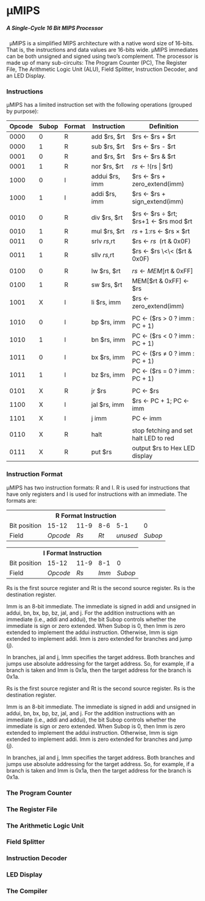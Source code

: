 # μMIPS
##### A Single-Cycle 16 Bit MIPS Processor
&nbsp;
µMIPS is a simplified MIPS architecture with a native word size of 16-bits. That is, the instructions and data values are 16-bits wide. µMIPS immediates can be both unsigned and signed using two’s complement. The processor is made up of many sub-circuits: The Program Counter (PC), The Register File, The Arithmetic Logic Unit (ALU), Field Splitter, Instruction Decoder, and an LED Display. 

### Instructions
µMIPS has a limited instruction set with the following operations (grouped by purpose): 

| Opcode | Subop | Format |    Instruction   | Definition                             |
|--------|-------|--------|------------------|----------------------------------------|
| 0000   | 0     | R      |  add $rs, $rt    | $rs ← $rs + $rt                        |
| 0000   | 1     | R      |  sub $rs, $rt    | $rs ← $rs - $rt                        |
| 0001   | 0     | R      |  and $rs, $rt    | $rs ← $rs & $rt                        |
| 0001   | 1     | R      |  nor $rs, $rt    | $rs ← !($rs \| $rt)                    |
| 1000   | 0     | I      |  addui $rs, imm  | $rs ← $rs + zero_extend(imm)           |
| 1000   | 1     | I      |  addi $rs, imm   | $rs ← $rs + sign_extend(imm)           |
|        |       |        |                  |                                        |
| 0010   | 0     | R      |  div $rs, $rt    | $rs ← $rs ÷ $rt; $rs+1 ← $rs mod $rt   |
| 0010   | 1     | R      |  mul $rs, $rt    | $rs+1:$rs ← $rs × $rt                  |
| 0011   | 0     | R      |  srlv $rs,$rt    | $rs ← $rs \>\> ($rt & 0x0F)            |
| 0011   | 1     | R      |  sllv $rs,$rt    | $rs ← $rs \<\< ($rt & 0x0F)            |
|        |       |        |                  |                                        |
| 0100   | 0     | R      |  lw $rs, $rt     | $rs ← MEM[$rt & 0xFF]                  |
| 0100   | 1     | R      |  sw $rs, $rt     | MEM[$rt & 0xFF] ← $rs                  |
| 1001   | X     | I      |  li $rs, imm     | $rs ← zero_extend(imm)                 |
|        |       |        |                  |                                        |
| 1010   | 0     | I      |  bp $rs, imm     | PC ← ($rs > 0 ? imm : PC + 1)          |
| 1010   | 1     | I      |  bn $rs, imm     | PC ← ($rs < 0 ? imm : PC + 1)          |
| 1011   | 0     | I      |  bx $rs, imm     | PC ← ($rs ≠ 0 ? imm : PC + 1)          |
| 1011   | 1     | I      |  bz $rs, imm     | PC ← ($rs = 0 ? imm : PC + 1)          |
|        |       |        |                  |                                        |
| 0101   | X     | R      |  jr $rs          | PC ← $rs                               |
| 1100   | X     | I      |  jal $rs, imm    | $rs ← PC + 1; PC ← imm                 |
| 1101   | X     | I      |  j imm           | PC ← imm                               |
|        |       |        |                  |                                        |
| 0110   | X     | R      |  halt            | stop fetching and set halt LED to red  |
| 0111   | X     | R      |  put $rs         | output $rs to Hex LED display          |

### Instruction Format

µMIPS has two instruction formats: R and I. R is used for instructions that have only registers
and I is used for instructions with an immediate. The formats are:

<table>
  <tr>
    <th colspan="6"><span style="font-weight:bold">R Format Instruction</span></th>
  </tr>
  <tr>
    <td>Bit position</td>
    <td>15-12</td>
    <td>11-9</td>
    <td>8-6</td>
    <td>5-1</td>
    <td>0</td>
  </tr>
  <tr>
    <td>Field</td>
    <td><span style="font-style:italic">Opcode</span></td>
    <td><span style="font-style:italic">Rs</span></td>
    <td><span style="font-style:italic">Rt</span></td>
    <td><span style="font-style:italic">unused</span></td>
    <td><span style="font-style:italic">Subop</span></td>
  </tr>
</table>

<table>
  <tr>
    <th colspan="6"><span style="font-weight:bold">I Format Instruction</span></th>
  </tr>
  <tr>
    <td>Bit position</td>
    <td>15-12</td>
    <td>11-9</td>
    <td colspan="2">8-1</td>
    <td>0</td>
  </tr>
  <tr>
    <td>Field</td>
    <td><span style="font-style:italic">Opcode</span></td>
    <td><span style="font-style:italic">Rs</span></td>
    <td colspan="2"><span style="font-style:italic">Imm</span></td>
    <td><span style="font-style:italic">Subop</span></td>
  </tr>
</table>


Rs is the first source register and Rt is the second source register. Rs is the destination register.

Imm is an 8-bit immediate. The immediate is signed in addi and unsigned in addui, bn, bx, bp, bz, jal, and j. For the addition instructions with an immediate (i.e., addi and addui), the bit Subop controls whether the immediate is sign or zero extended. When Subop is 0, then Imm is zero extended to implement the addui instruction. Otherwise, Imm is sign extended to implement addi. Imm is zero extended for branches and jump (j).

In branches, jal and j, Imm specifies the target address. Both branches and jumps use absolute addressing for the target address. So, for example, if a branch is taken and Imm is 0x1a, then the target address for the branch is 0x1a.




Rs is the first source register and Rt is the second source register. Rs is the destination register.

Imm is an 8-bit immediate. The immediate is signed in addi and unsigned in addui, bn, bx, bp, bz, jal, and j. For the addition instructions with an immediate (i.e., addi and addui), the bit Subop controls whether the immediate is sign or zero extended. When Subop is 0, then Imm is zero extended to implement the addui instruction. Otherwise, Imm is sign extended to implement addi. Imm is zero extended for branches and jump (j).

In branches, jal and j, Imm specifies the target address. Both branches and jumps use absolute addressing for the target address. So, for example, if a branch is taken and Imm is 0x1a, then the target address for the branch is 0x1a.


### The Program Counter

### The Register File

### The Arithmetic Logic Unit

### Field Splitter

### Instruction Decoder

### LED Display

### The Compiler

